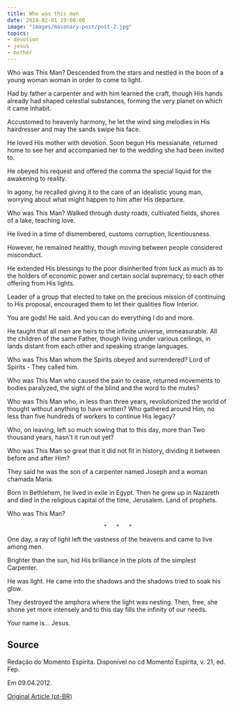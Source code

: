```yaml
---
title: Who was this man
date: 2019-02-01 19:00:00
image: "images/masonary-post/post-2.jpg"
topics: 
- devotion
- jesus
- mother
---
```


Who was This Man? Descended from the stars and nestled in the boon of a young woman
woman in order to come to light.

Had by father a carpenter and with him learned the craft, though His hands already
had shaped celestial substances, forming the very planet on which it came
Inhabit.

Accustomed to heavenly harmony, he let the wind sing melodies in His
hairdresser and may the sands swipe his face.

He loved His mother with devotion. Soon begun His messianate, returned home to
see her and accompanied her to the wedding she had been invited to.

He obeyed his request and offered the comma the special liquid for the
awakening to reality.

In agony, he recalled giving it to the care of an idealistic young man,
worrying about what might happen to him after His departure.

Who was This Man? Walked through dusty roads, cultivated fields,
shores of a lake, teaching love.

He lived in a time of dismembered, customs corruption, licentiousness.

However, he remained healthy, though moving between people
considered misconduct.

He extended His blessings to the poor disinherited from luck as much as to the
holders of economic power and certain social supremacy, to each other
offering from His lights.

Leader of a group that elected to take on the precious mission of continuing
to His proposal, encouraged them to let their qualities flow
Interior.

You are gods! He said. And you can do everything I do and more.

He taught that all men are heirs to the infinite universe, immeasurable.
All the children of the same Father, though living under various ceilings, in lands
distant from each other and speaking strange languages.

Who was This Man whom the Spirits obeyed and surrendered? Lord of
Spirits - They called him.

Who was This Man who caused the pain to cease, returned movements to bodies
paralyzed, the sight of the blind and the word to the mutes?

Who was This Man who, in less than three years, revolutionized the world of
thought without anything to have written? Who gathered around Him, no less than five
hundreds of workers to continue His legacy?

Who, on leaving, left so much sowing that to this day, more than
Two thousand years, hasn't it run out yet?

Who was This Man so great that it did not fit in history, dividing it between
before and after Him?

They said he was the son of a carpenter named Joseph and a woman
chamada Maria.

Born in Bethlehem, he lived in exile in Egypt. Then he grew up in Nazareth and died in the
religious capital of the time, Jerusalem. Land of prophets.

Who was This Man?

                                   *   *   *

One day, a ray of light left the vastness of the heavens and came to live among men.

Brighter than the sun, hid His brilliance in the plots of the simplest
Carpenter.

He was light. He came into the shadows and the shadows tried to soak his glow.

They destroyed the amphora where the light was nesting. Then, free, she shone yet
more intensely and to this day fills the infinity of our needs.

Your name is... Jesus.

## Source
Redação do Momento Espírita.
Disponível no cd Momento Espírita, v. 21, ed. Fep.

Em 09.04.2012.

[Original Article (pt-BR)](http://momento.com.br/pt/ler_texto.php?id=3266)
